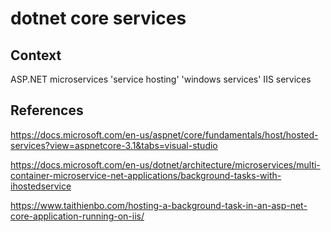 # dotnet core services

## Context

ASP.NET microservices 'service hosting' 'windows services' IIS services

## References

<https://docs.microsoft.com/en-us/aspnet/core/fundamentals/host/hosted-services?view=aspnetcore-3.1&tabs=visual-studio>

<https://docs.microsoft.com/en-us/dotnet/architecture/microservices/multi-container-microservice-net-applications/background-tasks-with-ihostedservice>

<https://www.taithienbo.com/hosting-a-background-task-in-an-asp-net-core-application-running-on-iis/>
